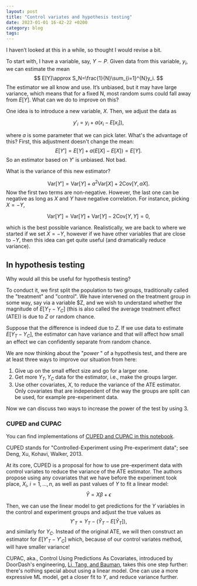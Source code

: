 ```yaml
---
layout: post
title: "Control variates and hypothesis testing"
date: 2023-01-01 16-42-22 +0200
category: blog 
tags: 
---
```



I haven’t looked at this in a while, so thought I would revise a bit.

To start with, I have a variable, say, $Y\sim P$. Given data from this variable, $y_i$, we can estimate the mean
$$
E[Y]\approx S_N=\frac{1}{N}\sum_{i=1}^{N}y_i.
$$
The estimator we all know and use. It’s unbiased, but it may have large variance, which means that for a fixed N, most random sums could fall away from $E[Y]$. What can we do to improve on this?

One idea is to introduce a new variable, $X$. Then, we adjust the data as

$$y'_i=y_i+a(x_i-E[x_i]),$$

where $a$ is some parameter that we can pick later. What's the advantage of this? First, this adjustment doesn't change the mean:
$$E[Y']=E[Y]+a(E[X]-E[X])=E[Y].$$
So an estimator based on $Y'$ is unbiased. Not bad. 

What is the variance of this new estimator?

$$\mathrm{Var}[Y'] = \mathrm{Var}[Y] + a^2\mathrm{Var}[X] + 2\mathrm{Cov}[Y,aX].$$
Now the first two terms are non-negative. However, the last one can be negative as long as $X$ and $Y$ have negative correlation. For instance, picking $X=-Y$,

$$\mathrm{Var}[Y'] = \mathrm{Var}[Y] + \mathrm{Var}[Y] - 2\mathrm{Cov}[Y,Y] = 0,$$

which is the best possible variance. Realistically, we are back to where we started if we set $X=-Y$, however if we have other variables that are close to $-Y$, then this idea can get quite useful (and dramatically reduce variance). 


## In hypothesis testing

Why would all this be useful for hypothesis testing?

To conduct it, we first split the population to two groups, traditionally called the "treatment" and "control". We have intervened on the treatment group in some way, say via a variable $Z, and we wish to understand whether the magnitude of $E[Y_T-Y_C]$ (this is also called the average treatment effect (ATE)) is due to $Z$ or random chance. 

Suppose that the difference is indeed due to $Z$. If we use data to estimate $E[Y_{T}-Y_{C}]$, the estimator can have variance and that will affect how small an effect we can confidently separate from random chance. 

We are now thinking about the "*power* " of a hypothesis test, and there are at least three ways to improve our situation from here: 

1. Give up on the small effect size and go for a larger one.
2. Get more $Y_T, Y_C$ data for the estimator, i.e., make the groups larger. 
3. Use other covariates, $X$, to reduce the variance of the ATE estimator. Only covariates that are independent of the way the groups are split can be used, for example pre-experiment data.
 
Now we can discuss two ways to increase the power of the test by using 3. 


### CUPED and CUPAC

You can find implementations of [CUPED and CUPAC in this notebook](https://github.com/kgourgou/cupac_cuped_control_variates/blob/main/cuped_cupac.ipynb).

CUPED stands for "Controlled-Experiment using Pre-experiment data"; see Deng, Xu, Kohavi, Walker, 2013. 

At its core, CUPED is a proposal for how to use pre-experiment data with control variates to reduce the variance of the ATE estimator. The authors propose using any covariates that we have before the experiment took place, $X_i$, $i=1,\ldots, n$, as well as past values of $Y$ to fit a linear model:
$$\hat{Y}=X\beta +\epsilon$$

Then, we can use the linear model to get predictions for the $Y$ variables in the control and experiment groups and adjust the true values as
$$Y'_T=Y_{T}-(\hat{Y}_T-E[\hat{Y}_T]),$$
and similarly for $Y_C$. Instead of the original ATE, we will then construct an estimator for $E[Y'_T-Y'_C]$ which, because of our control variates method, will have smaller variance!

CUPAC, aka., Control Using Predictions As Covariates, introduced by DoorDash's engineering, [Li, Tang, and Bauman](https://doordash.engineering/2020/06/08/improving-experimental-power-through-control-using-predictions-as-covariate-cupac/), takes this one step further: there's nothing special about using a linear model. One can use a more expressive ML model, get a closer fit to $Y$, and reduce variance further.  




